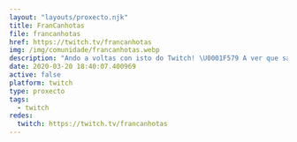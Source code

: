 ```yaml
---
layout: "layouts/proxecto.njk"
title: FranCanhotas
file: francanhotas
href: https://twitch.tv/francanhotas
img: /img/comunidade/francanhotas.webp
description: "Ando a voltas con isto do Twitch! \U0001F579 A ver que sae de aquí... \U0001F60E"
date: 2020-03-20 18:40:07.400969
active: false
platform: twitch
type: proxecto
tags:
  - twitch
redes:
  twitch: https://twitch.tv/francanhotas
---
```


